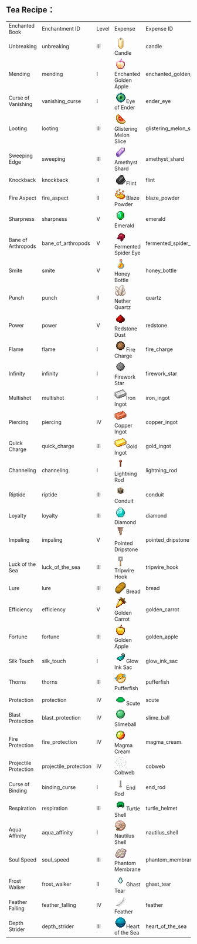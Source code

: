## Tea Recipe：

<table>
	<tablebody>
		<tr>
			<td>Enchanted Book</td>
			<td>Enchantment ID</td>
			<td>Level</td>
			<td>Expense</td>
			<td>Expense ID</td>
			<td>Target</td>
		</tr>
		<tr>
            <td>Unbreaking</td>
            <td>unbreaking</td>
            <td>Ⅲ</td>
            <td><img src="./mc_icon/decorations/candle/candle.png">Candle</td>
			<td>candle</td>
			<td>Tools</td>
		</tr>
		<tr>
            <td>Mending</td>
            <td>mending</td>
            <td>Ⅰ</td>
            <td><img src="./mc_icon/food/enchanted_golden_apple.png">Enchanted Golden Apple</td>
			<td>enchanted_golden_apple</td>
			<td>Tools</td>
		</tr>
		<tr>
            <td>Curse of Vanishing</td>
            <td>vanishing_curse</td>
            <td>Ⅰ</td>
            <td><img src="./mc_icon/misc/ender_eye.png">Eye of Ender</td>
			<td>ender_eye</td>
			<td>Tools</td>
		</tr>
		<tr>
            <td>Looting</td>
            <td>looting</td>
            <td>Ⅲ</td>
            <td><img src="./mc_icon/brewing/glistering_melon_slice.png">Glistering Melon Slice</td>
			<td>glistering_melon_slice</td>
			<td>Sword</td>
		</tr>
		<tr>
            <td>Sweeping Edge</td>
            <td>sweeping</td>
            <td>Ⅲ</td>
            <td><img src="./mc_icon/misc/amethyst_shard.png">Amethyst Shard</td>
			<td>amethyst_shard</td>
			<td>Sword</td>
		</tr>
		<tr>
            <td>Knockback</td>
            <td>knockback</td>
            <td>Ⅱ</td>
            <td><img src="./mc_icon/misc/flint.png">Flint</td>
			<td>flint</td>
			<td>Sword</td>
		</tr>
		<tr>
            <td>Fire Aspect</td>
            <td>fire_aspect</td>
            <td>Ⅱ</td>
            <td><img src="./mc_icon/brewing/blaze_powder.png">Blaze Powder</td>
			<td>blaze_powder</td>
			<td>Sword</td>
		</tr>
		<tr>
            <td>Sharpness</td>
            <td>sharpness</td>
            <td>Ⅴ</td>
            <td><img src="./mc_icon/misc/emerald.png">Emerald</td>
			<td>emerald</td>
			<td>Sword Axe</td>
		</tr>
		<tr>
            <td>Bane of Arthropods</td>
            <td>bane_of_arthropods</td>
            <td>Ⅴ</td>
            <td><img src="./mc_icon/brewing/fermented_spider_eye.png">Fermented Spider Eye</td>
			<td>fermented_spider_eye</td>
			<td>Sword Axe</td>
		</tr>
		<tr>
            <td>Smite</td>
            <td>smite</td>
            <td>Ⅴ</td>
            <td><img src="./mc_icon/food/honey_bottle.png">Honey Bottle</td>
			<td>honey_bottle</td>
			<td>Sword Axe</td>
		</tr>
		<tr>
            <td>Punch</td>
            <td>punch</td>
            <td>Ⅱ</td>
            <td><img src="./mc_icon/misc/quartz.png">Nether Quartz</td>
			<td>quartz</td>
			<td>Bow</td>
		</tr>
		<tr>
            <td>Power</td>
            <td>power</td>
            <td>Ⅴ</td>
            <td><img src="./mc_icon/redstone/redstone.png">Redstone Dust</td>
			<td>redstone</td>
			<td>Bow</td>
		</tr>
		<tr>
            <td>Flame</td>
            <td>flame</td>
            <td>Ⅰ</td>
            <td><img src="./mc_icon/misc/fire_charge.png">Fire Charge</td>
			<td>fire_charge</td>
			<td>Bow</td>
		</tr>
		<tr>
            <td>Infinity</td>
            <td>infinity</td>
            <td>Ⅰ</td>
            <td><img src="./mc_icon/decorations/firework_star.png">Firework Star</td>
			<td>firework_star</td>
			<td>Bow</td>
		</tr>
		<tr>
            <td>Multishot</td>
            <td>multishot</td>
            <td>Ⅰ</td>
            <td><img src="./mc_icon/misc/iron_ingot.png">Iron Ingot</td>
			<td>iron_ingot</td>
			<td>Crossbow</td>
		</tr>
		<tr>
            <td>Piercing</td>
            <td>piercing</td>
            <td>Ⅳ</td>
            <td><img src="./mc_icon/misc/copper_ingot.png">Copper Ingot</td>
			<td>copper_ingot</td>
			<td>Crossbow</td>
		</tr>
		<tr>
            <td>Quick Charge</td>
            <td>quick_charge</td>
            <td>Ⅲ</td>
            <td><img src="./mc_icon/misc/gold_ingot.png">Gold Ingot</td>
			<td>gold_ingot</td>
			<td>Crossbow</td>
		</tr>
		<tr>
            <td>Channeling</td>
            <td>channeling</td>
            <td>Ⅰ</td>
            <td><img src="./mc_icon/redstone/lightning_rod.png">Lightning Rod</td>
			<td>lightning_rod</td>
			<td>Trident</td>
		</tr>
		<tr>
            <td>Riptide</td>
            <td>riptide</td>
            <td>Ⅲ</td>
            <td><img src="./mc_icon/misc/conduit.png">Conduit</td>
			<td>conduit</td>
			<td>Trident</td>
		</tr>
		<tr>
            <td>Loyalty</td>
            <td>loyalty</td>
            <td>Ⅲ</td>
            <td><img src="./mc_icon/misc/diamond.png">Diamond</td>
			<td>diamond</td>
			<td>Trident</td>
		</tr>
		<tr>
            <td>Impaling</td>
            <td>impaling</td>
            <td>Ⅴ</td>
            <td><img src="./mc_icon/decorations/pointed_dripstone.png">Pointed Dripstone</td>
			<td>pointed_dripstone</td>
			<td>Trident</td>
		</tr>
		<tr>
            <td>Luck of the Sea</td>
            <td>luck_of_the_sea</td>
            <td>Ⅲ</td>
            <td><img src="./mc_icon/redstone/tripwire_hook.png">Tripwire Hook</td>
			<td>tripwire_hook</td>
			<td>Fishing Rod</td>
		</tr>
		<tr>
            <td>Lure</td>
            <td>lure</td>
            <td>Ⅲ</td>
            <td><img src="./mc_icon/food/bread.png">Bread</td>
			<td>bread</td>
			<td>Fishing Rod</td>
		</tr>
		<tr>
            <td>Efficiency</td>
            <td>efficiency</td>
            <td>Ⅴ</td>
            <td><img src="./mc_icon/brewing/golden_carrot.png">Golden Carrot</td>
			<td>golden_carrot</td>
			<td>Collection Tools</td>
		</tr>
		<tr>
            <td>Fortune</td>
            <td>fortune</td>
            <td>Ⅲ</td>
            <td><img src="./mc_icon/food/golden_apple.png">Golden Apple</td>
			<td>golden_apple</td>
			<td>Collection Tools</td>
		</tr>
		<tr>
            <td>Silk Touch</td>
            <td>silk_touch</td>
            <td>Ⅰ</td>
            <td><img src="./mc_icon/misc/glow_ink_sac.png">Glow Ink Sac</td>
			<td>glow_ink_sac</td>
			<td>Collection Tools</td>
		</tr>
		<tr>
            <td>Thorns</td>
            <td>thorns</td>
            <td>Ⅲ</td>
            <td><img src="./mc_icon/food/pufferfish.png">Pufferfish</td>
			<td>pufferfish</td>
			<td>Armor</td>
		</tr>
		<tr>
            <td>Protection</td>
            <td>protection</td>
            <td>Ⅳ</td>
            <td><img src="./mc_icon/misc/scute.png">Scute</td>
			<td>scute</td>
			<td>Armor</td>
		</tr>
		<tr>
            <td>Blast Protection</td>
            <td>blast_protection</td>
            <td>Ⅳ</td>
            <td><img src="./mc_icon/misc/slime_ball.png">Slimeball</td>
			<td>slime_ball</td>
			<td>Armor</td>
		</tr>
        <tr>
            <td>Fire Protection</td>
            <td>fire_protection</td>
            <td>Ⅳ</td>
            <td><img src="./mc_icon/brewing/magma_cream.png">Magma Cream</td>
			<td>magma_cream</td>
			<td>Armor</td>
		</tr>
        <tr>
            <td>Projectile Protection</td>
            <td>projectile_protection</td>
            <td>Ⅳ</td>
            <td><img src="./mc_icon/decorations/cobweb.png">Cobweb</td>
			<td>cobweb</td>
			<td>Armor</td>
		</tr>
        <tr>
            <td>Curse of Binding</td>
            <td>binding_curse</td>
            <td>Ⅰ</td>
            <td><img src="./mc_icon/decorations/end_rod.png">End Rod</td>
			<td>end_rod</td>
			<td>Armor/td>
		</tr>
        <tr>
            <td>Respiration</td>
            <td>respiration</td>
            <td>Ⅲ</td>
            <td><img src="./mc_icon/combat/turtle_helmet.png">Turtle Shell</td>
			<td>turtle_helmet</td>
			<td>Helmet</td>
		</tr>
        <tr>
            <td>Aqua Affinity</td>
            <td>aqua_affinity</td>
            <td>Ⅰ</td>
            <td><img src="./mc_icon/misc/nautilus_shell.png">Nautilus Shell</td>
			<td>nautilus_shell</td>
			<td>Helmet</td>
		</tr>
        <tr>
            <td>Soul Speed</td>
            <td>soul_speed</td>
            <td>Ⅲ</td>
            <td><img src="./mc_icon/brewing/phantom_membrane.png">Phantom Membrane</td>
			<td>phantom_membrane</td>
			<td>Boots</td>
		</tr>
        <tr>
            <td>Frost Walker</td>
            <td>frost_walker</td>
            <td>Ⅱ</td>
            <td><img src="./mc_icon/brewing/ghast_tear.png">Ghast Tear</td>
			<td>ghast_tear</td>
			<td>Boots</td>
		</tr>
        <tr>
            <td>Feather Falling</td>
            <td>feather_falling</td>
            <td>Ⅳ</td>
            <td><img src="./mc_icon/misc/feather.png">Feather</td>
			<td>feather</td>
			<td>Boots</td>
		</tr>
        <tr>
            <td>Depth Strider</td>
            <td>depth_strider</td>
            <td>Ⅲ</td>
            <td><img src="./mc_icon/misc/heart_of_the_sea.png">Heart of the Sea</td>
			<td>heart_of_the_sea</td>
			<td>Boots</td>
		</tr>
	</tablebody>
</table>